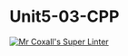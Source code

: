 # Unit5-03-CPP
[![Mr Coxall's Super Linter](https://github.com/ICS3U-C-Programming-LilyC/Unit5-03-CPP/workflows/Mr%20Coxall's%20Super%20Linter/badge.svg)](https://github.com/ICS3U-C-Programming-LilyC/Unit5-03-CPP/actions/)
